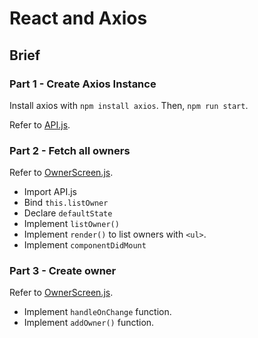 # React and Axios

## Brief

### Part 1 - Create Axios Instance

Install axios with `npm install axios`. Then, `npm run start`.

Refer to [API.js](./instructor/todo-app/src/API.js).

### Part 2 - Fetch all owners

Refer to [OwnerScreen.js](./instructor/todo-app/src/screens/OwnerScreen.js).

- Import API.js
- Bind `this.listOwner`
- Declare `defaultState`
- Implement `listOwner()`
- Implement `render()` to list owners with `<ul>`.
- Implement `componentDidMount`


### Part 3 - Create owner 

Refer to [OwnerScreen.js](./instructor/todo-app/src/screens/OwnerScreen.js).

- Implement `handleOnChange` function.
- Implement `addOwner()` function.
